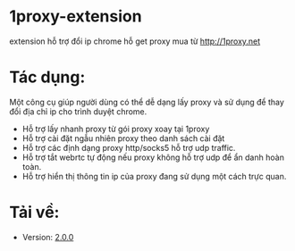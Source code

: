# 1proxy-extension
extension hỗ trợ đổi ip chrome hỗ get proxy mua từ http://1proxy.net

# Tác dụng:
Một công cụ giúp người dùng có thể dễ dạng lấy proxy và sử dụng để thay đổi địa chỉ ip cho trình duyệt chrome.

- Hỗ trợ lấy nhanh proxy từ gói proxy xoay tại 1proxy
- Hỗ trợ cài đặt ngẫu nhiên proxy theo danh sách cài đặt
- Hỗ trợ các định dạng proxy http/socks5 hỗ trợ udp traffic.
- Hỗ trợ tắt webrtc tự động nếu proxy không hỗ trợ udp để ẩn danh hoàn toàn.
- Hỗ trợ hiển thị thông tin ip của proxy đang sử dụng một cách trực quan.

# Tải về:
 - Version: [2.0.0](https://github.com/2movn/1proxy-extension/releases/download/2.0.0/1proxy.zip)
